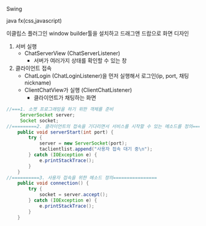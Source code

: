 Swing

java fx(css,javascript)



이클립스 플러그인 window builder툴을 설치하고 드래그앤 드랍으로 화면 디자인



1. 서버 실행
   - ChatServerView (ChatServerListener)
     - 서버가 여러가지 상태를 확인할 수 있는 창
2. 클라이언트 접속
   - ChatLogin (ChatLoginListener)을 먼저 실행해서 로그인(ip, port, 채팅 nickname)
   - ClientChatView가 실행 (ClientChatListener)
     - 클라이언트가 채팅하는 화면



```java
//===1. 소켓 프로그래밍을 하기 위한 객체를 준비
	 ServerSocket server;
	 Socket socket;
//=========2. 클라이언트의 접속을 기다리면서 서비스를 시작할 수 있는 메소드를 정의========
	public void serverStart(int port) {
		try {
			server = new ServerSocket(port);
			taclientlist.append("사용자 접속 대기 중\n");
		} catch (IOException e) {
			e.printStackTrace();
		}
	}
//==========3. 사용자 접속을 위한 메소드 정의================
	public void connection() {
		try {
			socket = server.accept();
		} catch (IOException e) {
			e.printStackTrace();
		}
	}
```



